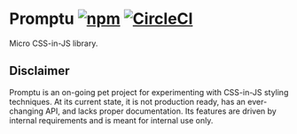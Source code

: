 # Promptu [![npm](https://img.shields.io/npm/v/promptu.svg)](https://www.npmjs.com/package/promptu) [![CircleCI](https://img.shields.io/circleci/build/github/andrewscwei/promptu.svg)](https://circleci.com/gh/andrewscwei/promptu)

Micro CSS-in-JS library.

## Disclaimer

Promptu is an on-going pet project for experimenting with CSS-in-JS styling techniques. At its current state, it is not production ready, has an ever-changing API, and lacks proper documentation. Its features are driven by internal requirements and is meant for internal use only.
